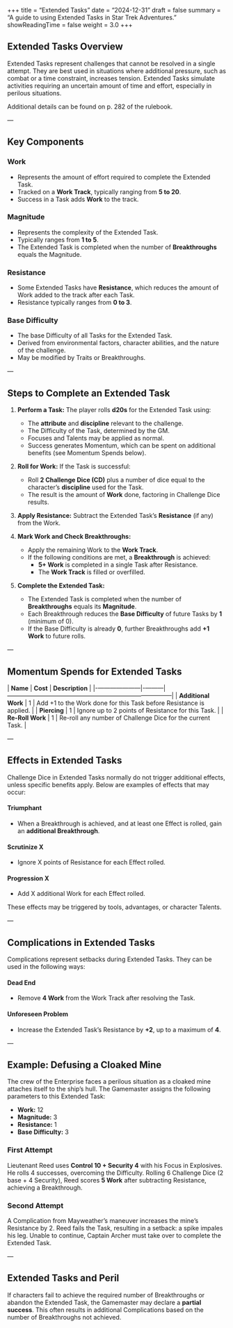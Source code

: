 +++
title = “Extended Tasks”
date = “2024-12-31”
draft = false
summary = “A guide to using Extended Tasks in Star Trek Adventures.”
showReadingTime = false
weight = 3.0
+++

## Extended Tasks Overview

Extended Tasks represent challenges that cannot be resolved in a single attempt. They are best used in situations where additional pressure, such as combat or a time constraint, increases tension. Extended Tasks simulate activities requiring an uncertain amount of time and effort, especially in perilous situations.

Additional details can be found on p. 282 of the rulebook.

—

## Key Components

### Work
- Represents the amount of effort required to complete the Extended Task.
- Tracked on a **Work Track**, typically ranging from **5 to 20**.
- Success in a Task adds **Work** to the track.

### Magnitude
- Represents the complexity of the Extended Task.
- Typically ranges from **1 to 5**.
- The Extended Task is completed when the number of **Breakthroughs** equals the Magnitude.

### Resistance
- Some Extended Tasks have **Resistance**, which reduces the amount of Work added to the track after each Task.
- Resistance typically ranges from **0 to 3**.

### Base Difficulty
- The base Difficulty of all Tasks for the Extended Task.
- Derived from environmental factors, character abilities, and the nature of the challenge.
- May be modified by Traits or Breakthroughs.

—

## Steps to Complete an Extended Task

1. **Perform a Task:** The player rolls **d20s** for the Extended Task using:
   - The **attribute** and **discipline** relevant to the challenge.
   - The Difficulty of the Task, determined by the GM.
   - Focuses and Talents may be applied as normal.
   - Success generates Momentum, which can be spent on additional benefits (see Momentum Spends below).

2. **Roll for Work:** If the Task is successful:
   - Roll **2 Challenge Dice (CD)** plus a number of dice equal to the character’s **discipline** used for the Task.
   - The result is the amount of **Work** done, factoring in Challenge Dice results.

3. **Apply Resistance:** Subtract the Extended Task’s **Resistance** (if any) from the Work.

4. **Mark Work and Check Breakthroughs:**  
   - Apply the remaining Work to the **Work Track**.  
   - If the following conditions are met, a **Breakthrough** is achieved:  
     - **5+ Work** is completed in a single Task after Resistance.  
     - The **Work Track** is filled or overfilled.  

5. **Complete the Extended Task:**  
   - The Extended Task is completed when the number of **Breakthroughs** equals its **Magnitude**.  
   - Each Breakthrough reduces the **Base Difficulty** of future Tasks by **1** (minimum of 0).  
   - If the Base Difficulty is already **0**, further Breakthroughs add **+1 Work** to future rolls.  

—

## Momentum Spends for Extended Tasks

| **Name**            | **Cost** | **Description**                                                                 |
|-———————|-———|———————————————————————————|
| **Additional Work**  | 1        | Add +1 to the Work done for this Task before Resistance is applied.              |
| **Piercing**         | 1        | Ignore up to 2 points of Resistance for this Task.                               |
| **Re-Roll Work**     | 1        | Re-roll any number of Challenge Dice for the current Task.                       |

—

## Effects in Extended Tasks

Challenge Dice in Extended Tasks normally do not trigger additional effects, unless specific benefits apply. Below are examples of effects that may occur:

#### Triumphant
- When a Breakthrough is achieved, and at least one Effect is rolled, gain an **additional Breakthrough**.

#### Scrutinize X
- Ignore X points of Resistance for each Effect rolled.

#### Progression X
- Add X additional Work for each Effect rolled.

These effects may be triggered by tools, advantages, or character Talents.

—

## Complications in Extended Tasks

Complications represent setbacks during Extended Tasks. They can be used in the following ways:

#### Dead End
- Remove **4 Work** from the Work Track after resolving the Task.

#### Unforeseen Problem
- Increase the Extended Task’s Resistance by **+2**, up to a maximum of **4**.

—

## Example: Defusing a Cloaked Mine

The crew of the Enterprise faces a perilous situation as a cloaked mine attaches itself to the ship’s hull. The Gamemaster assigns the following parameters to this Extended Task:

- **Work:** 12  
- **Magnitude:** 3  
- **Resistance:** 1  
- **Base Difficulty:** 3  

### First Attempt
Lieutenant Reed uses **Control 10 + Security 4** with his Focus in Explosives. He rolls 4 successes, overcoming the Difficulty. Rolling 6 Challenge Dice (2 base + 4 Security), Reed scores **5 Work** after subtracting Resistance, achieving a Breakthrough.

### Second Attempt
A Complication from Mayweather’s maneuver increases the mine’s Resistance by 2. Reed fails the Task, resulting in a setback: a spike impales his leg. Unable to continue, Captain Archer must take over to complete the Extended Task.

—

## Extended Tasks and Peril

If characters fail to achieve the required number of Breakthroughs or abandon the Extended Task, the Gamemaster may declare a **partial success**. This often results in additional Complications based on the number of Breakthroughs not achieved.